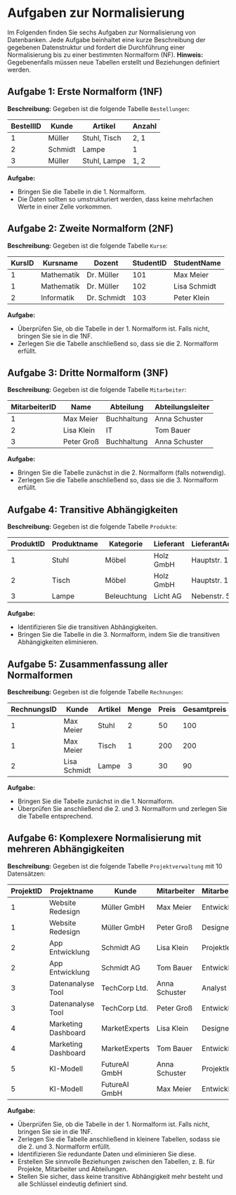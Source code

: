 # Aufgaben zur Normalisierung

Im Folgenden finden Sie sechs Aufgaben zur Normalisierung von Datenbanken. Jede Aufgabe beinhaltet eine kurze Beschreibung der gegebenen Datenstruktur und fordert die Durchführung einer Normalisierung bis zu einer bestimmten Normalform (NF). **Hinweis:** Gegebenenfalls müssen neue Tabellen erstellt und Beziehungen definiert werden.

## Aufgabe 1: Erste Normalform (1NF)
**Beschreibung:**
Gegeben ist die folgende Tabelle `Bestellungen`:

| BestellID | Kunde    | Artikel            | Anzahl |
|-----------|----------|--------------------|--------|
| 1         | Müller   | Stuhl, Tisch       | 2, 1   |
| 2         | Schmidt  | Lampe             | 1      |
| 3         | Müller   | Stuhl, Lampe      | 1, 2   |

**Aufgabe:**
- Bringen Sie die Tabelle in die 1. Normalform.
- Die Daten sollten so umstrukturiert werden, dass keine mehrfachen Werte in einer Zelle vorkommen.

## Aufgabe 2: Zweite Normalform (2NF)
**Beschreibung:**
Gegeben ist die folgende Tabelle `Kurse`:

| KursID | Kursname        | Dozent       | StudentID | StudentName |
|--------|-----------------|--------------|-----------|-------------|
| 1      | Mathematik      | Dr. Müller   | 101       | Max Meier   |
| 1      | Mathematik      | Dr. Müller   | 102       | Lisa Schmidt|
| 2      | Informatik      | Dr. Schmidt  | 103       | Peter Klein |

**Aufgabe:**
- Überprüfen Sie, ob die Tabelle in der 1. Normalform ist. Falls nicht, bringen Sie sie in die 1NF.
- Zerlegen Sie die Tabelle anschließend so, dass sie die 2. Normalform erfüllt.

## Aufgabe 3: Dritte Normalform (3NF)
**Beschreibung:**
Gegeben ist die folgende Tabelle `Mitarbeiter`:

| MitarbeiterID | Name       | Abteilung       | Abteilungsleiter |
|---------------|------------|-----------------|------------------|
| 1             | Max Meier  | Buchhaltung     | Anna Schuster    |
| 2             | Lisa Klein | IT              | Tom Bauer        |
| 3             | Peter Groß | Buchhaltung     | Anna Schuster    |

**Aufgabe:**
- Bringen Sie die Tabelle zunächst in die 2. Normalform (falls notwendig).
- Zerlegen Sie die Tabelle anschließend so, dass sie die 3. Normalform erfüllt.

## Aufgabe 4: Transitive Abhängigkeiten
**Beschreibung:**
Gegeben ist die folgende Tabelle `Produkte`:

| ProduktID | Produktname | Kategorie       | Lieferant     | LieferantAdresse |
|-----------|-------------|-----------------|---------------|------------------|
| 1         | Stuhl       | Möbel           | Holz GmbH     | Hauptstr. 1      |
| 2         | Tisch       | Möbel           | Holz GmbH     | Hauptstr. 1      |
| 3         | Lampe       | Beleuchtung     | Licht AG      | Nebenstr. 5      |

**Aufgabe:**
- Identifizieren Sie die transitiven Abhängigkeiten.
- Bringen Sie die Tabelle in die 3. Normalform, indem Sie die transitiven Abhängigkeiten eliminieren.

## Aufgabe 5: Zusammenfassung aller Normalformen
**Beschreibung:**
Gegeben ist die folgende Tabelle `Rechnungen`:

| RechnungsID | Kunde         | Artikel          | Menge | Preis | Gesamtpreis |
|-------------|---------------|------------------|-------|-------|-------------|
| 1           | Max Meier     | Stuhl            | 2     | 50    | 100         |
| 1           | Max Meier     | Tisch            | 1     | 200   | 200         |
| 2           | Lisa Schmidt  | Lampe            | 3     | 30    | 90          |

**Aufgabe:**
- Bringen Sie die Tabelle zunächst in die 1. Normalform.
- Überprüfen Sie anschließend die 2. und 3. Normalform und zerlegen Sie die Tabelle entsprechend.

## Aufgabe 6: Komplexere Normalisierung mit mehreren Abhängigkeiten
**Beschreibung:**
Gegeben ist die folgende Tabelle `Projektverwaltung` mit 10 Datensätzen:

| ProjektID | Projektname       | Kunde           | Mitarbeiter       | MitarbeiterRolle  | Abteilung       | Abteilungsleiter |
|-----------|-------------------|-----------------|-------------------|-------------------|-----------------|------------------|
| 1         | Website Redesign  | Müller GmbH     | Max Meier         | Entwickler        | IT              | Lisa Klein       |
| 1         | Website Redesign  | Müller GmbH     | Peter Groß        | Designer          | IT              | Lisa Klein       |
| 2         | App Entwicklung   | Schmidt AG      | Lisa Klein        | Projektleiter     | IT              | Lisa Klein       |
| 2         | App Entwicklung   | Schmidt AG      | Tom Bauer         | Entwickler        | IT              | Lisa Klein       |
| 3         | Datenanalyse Tool | TechCorp Ltd.   | Anna Schuster     | Analyst           | Datenanalyse    | Max Meier        |
| 3         | Datenanalyse Tool | TechCorp Ltd.   | Peter Groß        | Entwickler        | Datenanalyse    | Max Meier        |
| 4         | Marketing Dashboard | MarketExperts | Lisa Klein        | Designer          | Marketing       | Tom Bauer        |
| 4         | Marketing Dashboard | MarketExperts | Tom Bauer         | Entwickler        | Marketing       | Tom Bauer        |
| 5         | KI-Modell         | FutureAI GmbH   | Anna Schuster     | Projektleiter     | Forschung       | Peter Groß       |
| 5         | KI-Modell         | FutureAI GmbH   | Max Meier         | Entwickler        | Forschung       | Peter Groß       |

**Aufgabe:**
- Überprüfen Sie, ob die Tabelle in der 1. Normalform ist. Falls nicht, bringen Sie sie in die 1NF.
- Zerlegen Sie die Tabelle anschließend in kleinere Tabellen, sodass sie die 2. und 3. Normalform erfüllt.
- Identifizieren Sie redundante Daten und eliminieren Sie diese.
- Erstellen Sie sinnvolle Beziehungen zwischen den Tabellen, z. B. für Projekte, Mitarbeiter und Abteilungen.
- Stellen Sie sicher, dass keine transitive Abhängigkeit mehr besteht und alle Schlüssel eindeutig definiert sind.

